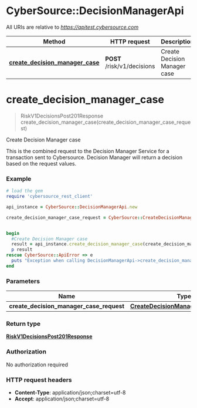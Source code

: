 # CyberSource::DecisionManagerApi

All URIs are relative to *https://apitest.cybersource.com*

Method | HTTP request | Description
------------- | ------------- | -------------
[**create_decision_manager_case**](DecisionManagerApi.md#create_decision_manager_case) | **POST** /risk/v1/decisions | Create Decision Manager case


# **create_decision_manager_case**
> RiskV1DecisionsPost201Response create_decision_manager_case(create_decision_manager_case_request)

Create Decision Manager case

This is the combined request to the Decision Manager Service for a transaction sent to Cybersource. Decision Manager will return a decision based on the request values. 

### Example
```ruby
# load the gem
require 'cybersource_rest_client'

api_instance = CyberSource::DecisionManagerApi.new

create_decision_manager_case_request = CyberSource::CreateDecisionManagerCaseRequest.new # CreateDecisionManagerCaseRequest | 


begin
  #Create Decision Manager case
  result = api_instance.create_decision_manager_case(create_decision_manager_case_request)
  p result
rescue CyberSource::ApiError => e
  puts "Exception when calling DecisionManagerApi->create_decision_manager_case: #{e}"
end
```

### Parameters

Name | Type | Description  | Notes
------------- | ------------- | ------------- | -------------
 **create_decision_manager_case_request** | [**CreateDecisionManagerCaseRequest**](CreateDecisionManagerCaseRequest.md)|  | 

### Return type

[**RiskV1DecisionsPost201Response**](RiskV1DecisionsPost201Response.md)

### Authorization

No authorization required

### HTTP request headers

 - **Content-Type**: application/json;charset=utf-8
 - **Accept**: application/json;charset=utf-8



